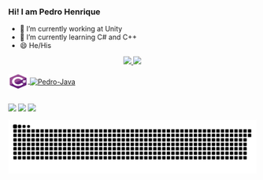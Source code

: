 ### Hi! I am Pedro Henrique


- 🔭 I’m currently working at Unity
- 🌱 I’m currently learning C# and C++
- 😄 He/His

<div align="center">
  <a href="https://github.com/PHSdeM">
  <img height="160em" src="https://github-readme-stats.vercel.app/api?username=PHSdeM&show_icons=true&theme=outrun&include_all_commits=true&count_private=true"/>
  <img height="160em" src="https://github-readme-stats.vercel.app/api/top-langs/?username=PHSdeM&layout=compact&langs_count=7&theme=outrun"/>
</div>

<div style="display: inline_block"><br>
  <img align="center" alt="Pedro-Csharp" height="30" width="40" src="https://raw.githubusercontent.com/devicons/devicon/master/icons/csharp/csharp-original.svg">
  <img align="center" alt="Pedro-Java" height="30" width="40" src="https://img.shields.io/badge/Java-ED8B00?style=for-the-badge&logo=java&logoColor=white">
</div>
  
   ##
 
<div> 
  <a href="https://www.instagram.com/phsdem" target="_blank"><img src="https://img.shields.io/badge/-Instagram-%23E4405F?style=for-the-badge&logo=instagram&logoColor=white" target="_blank"></a> 
  <a href = "mailto:pedrohsantosdemoura@gmail.com"><img src="https://img.shields.io/badge/-Gmail-%23333?style=for-the-badge&logo=gmail&logoColor=white" target="_blank"></a>
  <a href="https://www.linkedin.com/in/pedro-henrique-381a53210" target="_blank"><img src="https://img.shields.io/badge/-LinkedIn-%230077B5?style=for-the-badge&logo=linkedin&logoColor=white" target="_blank"></a> 
 
 ![Snake animation](https://github.com/PHSdeM/PHSdeM/blob/output/github-contribution-grid-snake.svg)
 
</div>
